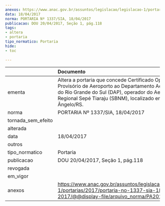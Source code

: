 ```yaml
---
anexos: https://www.anac.gov.br/assuntos/legislacao/legislacao-1/portarias/2017/portaria-no-1337-sia-18-04-2017/@@display-file/arquivo_norma/PA2017-1337.pdf
data: 18/04/2017
norma: PORTARIA Nº 1337/SIA, 18/04/2017
publicacao: DOU 20/04/2017, Seção 1, pág.118
tags:
- altera
- portaria
tipo_normatico: Portaria
hide: 
- toc 
 
---
```


|                    | Documento                                                                                                                                                                                                                  |
|:-------------------|:---------------------------------------------------------------------------------------------------------------------------------------------------------------------------------------------------------------------------|
| ementa             | Altera a portaria que concede Certificado Operacional Provisório de Aeroporto ao Departamento Aeroportuário do Rio Grande do Sul (DAP), operador do Aeroporto Regional Sepé Tiaraju (SBNM), localizado em Santo Ângelo/RS. |
| norma              | PORTARIA Nº 1337/SIA, 18/04/2017                                                                                                                                                                                           |
| tornada_sem_efeito |                                                                                                                                                                                                                            |
| alterada           |                                                                                                                                                                                                                            |
| data               | 18/04/2017                                                                                                                                                                                                                 |
| outros             |                                                                                                                                                                                                                            |
| tipo_normatico     | Portaria                                                                                                                                                                                                                   |
| publicacao         | DOU 20/04/2017, Seção 1, pág.118                                                                                                                                                                                           |
| revogada           |                                                                                                                                                                                                                            |
| em_vigor           |                                                                                                                                                                                                                            |
| anexos             | https://www.anac.gov.br/assuntos/legislacao/legislacao-1/portarias/2017/portaria-no-1337-sia-18-04-2017/@@display-file/arquivo_norma/PA2017-1337.pdf                                                                       |